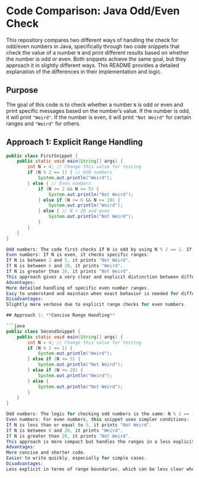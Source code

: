 # Code Comparison: Java Odd/Even Check

This repository compares two different ways of handling the check for odd/even numbers in Java, specifically through two code snippets that check the value of a number `N` and print different results based on whether the number is odd or even. Both snippets achieve the same goal, but they approach it in slightly different ways. This README provides a detailed explanation of the differences in their implementation and logic.

## Purpose
The goal of this code is to check whether a number `N` is odd or even and print specific messages based on the number’s value. If the number is odd, it will print `"Weird"`. If the number is even, it will print `"Not Weird"` for certain ranges and `"Weird"` for others.

## Approach 1: **Explicit Range Handling**

```java
public class FirstSnippet {
    public static void main(String[] args) {
        int N = 4; // Change this value for testing
        if (N % 2 == 1) { // Odd numbers
            System.out.println("Weird");
        } else { // Even numbers
            if (N >= 2 && N <= 5) {
                System.out.println("Not Weird");
            } else if (N >= 6 && N <= 20) {
                System.out.println("Weird");
            } else { // N > 20 and even
                System.out.println("Not Weird");
            }
        }
    }
}

Odd numbers: The code first checks if N is odd by using N % 2 == 1. If true, it prints "Weird".
Even numbers: If N is even, it checks specific ranges:
If N is between 2 and 5, it prints "Not Weird".
If N is between 6 and 20, it prints "Weird".
If N is greater than 20, it prints "Not Weird".
This approach gives a very clear and explicit distinction between different ranges for even numbers.
Advantages:
More detailed handling of specific even number ranges.
Easy to understand and maintain when exact behavior is needed for different ranges.
Disadvantages:
Slightly more verbose due to explicit range checks for even numbers.

## Approach 1: **Concise Range Handling**

```java
public class SecondSnippet {
    public static void main(String[] args) {
        int N = 4; // Change this value for testing
        if (N % 2 == 1) {
            System.out.println("Weird");
        } else if (N <= 5) {
            System.out.println("Not Weird");
        } else if (N <= 20) {
            System.out.println("Weird");
        } else {
            System.out.println("Not Weird");
        }
    }
}

Odd numbers: The logic for checking odd numbers is the same: N % 2 == 1. If N is odd, it prints "Weird".
Even numbers: For even numbers, this snippet uses simpler conditions:
If N is less than or equal to 5, it prints "Not Weird".
If N is between 6 and 20, it prints "Weird".
If N is greater than 20, it prints "Not Weird".
This approach is more compact but handles the ranges in a less explicit manner.
Advantages:
More concise and shorter code.
Easier to write quickly, especially for simple cases.
Disadvantages:
Less explicit in terms of range boundaries, which can be less clear when dealing with edge cases or when maintaining larger codebases.
